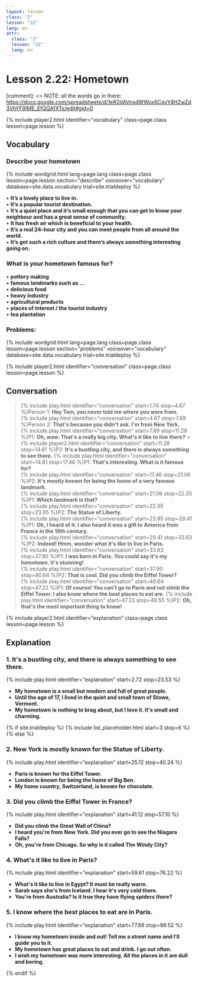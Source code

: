 ```yaml
---
layout: lesson
class: "2"
lesson: "22"
lang: en
attr:
  class: "2"
  lesson: "22"
  lang: en
---
```



# Lesson 2.22: Hometown

[comment]: <> NOTE: all the words go in there: https://docs.google.com/spreadsheets/d/1eR2dAVnsdWWox6CqvY4HZwZd3VhYF9IME_EfQQAfXTs/edit#gid=0

{% include player2.html identifier="vocabulary" class=page.class lesson=page.lesson %}
## Vocabulary 


### Describe your hometown 


{% include wordgrid.html lang=page.lang
		class=page.class 
		lesson=page.lesson 
		section="describe"
		voiceover="vocabulary"
		database=site.data.vocabulary 
		trial=site.trialdeploy %}


 
•  __It’s a lovely place to live in.__   
•  __It’s a popular tourist destination.__  
•  __It’s a quiet place and it’s small enough that you can get to know your neighbour and has a great sense of community.__   
•  __It has fresh air which is beneficial to your health.__   
•  __It’s a real 24-hour city and you can meet people from all around the world.__  
•  __It’s got such a rich culture and there’s always something interesting going on.__   



### What is your hometown famous for? 
•  __pottery making__   
•  __famous landmarks such as …__   
•  __delicious food__   
•  __heavy industry__   
•  __agricultural products__   
•  __places of interest / the tourist industry__  
•  __tea plantation__   

### Problems: 


{% include wordgrid.html lang=page.lang
		class=page.class 
		lesson=page.lesson 
		section="problems"
		voiceover="vocabulary"
		database=site.data.vocabulary 
		trial=site.trialdeploy %}



{% include player2.html identifier="conversation" class=page.class lesson=page.lesson %}

## Conversation

> {% include play.html identifier="conversation" start=1.74 stop=4.67 %}Person 1: __Hey Tom, you never told me where you were from.__   
> {% include play.html identifier="conversation" start=4.67 stop=7.89 %}Person 2: __That's because you didn't ask. I'm from New York.__    
> {% include play.html identifier="conversation" start=7.89 stop=11.28 %}P1: __Oh, wow. That's a really big city. What's it like to live there?__    > {% include player2.html identifier="conversation" start=11.28 stop=14.81 %}P2: __It's a bustling city, and there is always something to see there.__ 
> {% include play.html identifier="conversation" start=14.81 stop=17.46 %}P1: __That's interesting. What is it famous for?__    
> {% include play.html identifier="conversation" start=17.46 stop=21.06 %}P2: __It's mostly known for being the home of a very famous landmark.__   
> {% include play.html identifier="conversation" start=21.06 stop=22.55 %}P1: __Which landmark is that?__  
> {% include play.html identifier="conversation" start=22.55 stop=23.95 %}P2: __The Statue of Liberty.__  
> {% include play.html identifier="conversation" start=23.95 stop=29.41 %}P1: __Oh, I heard of it. I also heard it was a gift to America from France in the 19th century.__  
> {% include play.html identifier="conversation" start=29.41 stop=33.63 %}P2: __Indeed! Hmm, wonder what it's like to live in Paris.__  
> {% include play.html identifier="conversation" start=33.63 stop=37.90 %}P1: __I was born in Paris. You could say it's my hometown. It's stunning!__  
> {% include play.html identifier="conversation" start=37.90 stop=40.64 %}P2: __That is cool. Did you climb the Eiffel Tower?__  
> {% include play.html identifier="conversation" start=40.64 stop=47.22 %}P1: __Of course! You can't go to Paris and not climb the Eiffel Tower. I also know where the best places to eat are.__
> {% include play.html identifier="conversation" start=47.22 stop=49.55 %}P2: __Oh, that's the most important thing to know!__   


{% include player2.html identifier="explanation" class=page.class lesson=page.lesson %}

## Explanation
### 1. It's a bustling city, and there is always something to see there. 
{% include play.html identifier="explanation" start=2.72 stop=23.53 %}

- __My hometown is a small but modern and full of great people.__
- __Until the age of 17, I lived in the quiet and small town of Stowe, Vermont.__
- __My hometown is nothing to brag about, but I love it. It's small and charming.__

{% if site.trialdeploy %}
  {% include list_placeholder.html start=3 stop=6 %}
  {% else %}
 

### 2. New York is mostly known for the Statue of Liberty.
{% include play.html identifier="explanation" start=25.12 stop=40.24 %}
- __Paris is known for the Eiffel Tower.__
- __London is known for being the home of Big Ben.__
- __My home country, Switzerland, is known for chocolate.__

### 3. Did you climb the Eiffel Tower in France?
{% include play.html identifier="explanation" start=41.12 stop=57.10 %}
- __Did you climb the Great Wall of China?__
- __I heard you're from New York. Did you ever go to see the Niagara Falls?__
- __Oh, you're from Chicago. So why is it called The Windy City?__

### 4. What's it like to live in Paris?
{% include play.html identifier="explanation" start=59.61 stop=76.22 %}
- __What's it like to live in Egypt? It must be really warm.__
- __Sarah says she's from Iceland. I hear it's very cold there.__
- __You're from Australia? Is it true they have flying spiders there?__

### 5. I know where the best places to eat are in Paris.
{% include play.html identifier="explanation" start=77.89 stop=99.52 %}
- __I know my hometown inside and out! Tell me a street name and I'll guide you to it.__
- __My hometown has great places to eat and drink. I go out often.__
- __I wish my hometown was more interesting. All the places in it are dull and boring.__


 {% endif %}